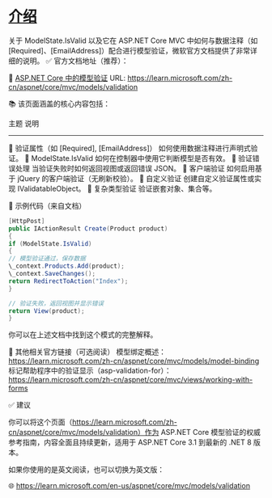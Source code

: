 
# [介绍](https://learn.microsoft.com/zh-cn/aspnet/core/mvc/models/validation?view=aspnetcore-9.0)

关于 ModelState.IsValid 以及它在 ASP.NET Core MVC 中如何与数据注释（如 [Required]、[EmailAddress]）配合进行模型验证，微软官方文档提供了非常详细的说明。
✅ 官方文档地址（推荐）：

🔗 [ASP.NET Core 中的模型验证](https://learn.microsoft.com/zh-cn/aspnet/core/mvc/models/validation)
URL:
https://learn.microsoft.com/zh-cn/aspnet/core/mvc/models/validation

📚 该页面涵盖的核心内容包括：

主题 说明

---

🔹 验证属性（如 [Required], [EmailAddress]） 如何使用数据注释进行声明式验证。
🔹 ModelState.IsValid 如何在控制器中使用它判断模型是否有效。
🔹 验证错误处理 当验证失败时如何返回视图或返回错误 JSON。
🔹 客户端验证 如何启用基于 jQuery 的客户端验证（无刷新校验）。
🔹 自定义验证 创建自定义验证属性或实现 IValidatableObject。
🔹 复杂类型验证 验证嵌套对象、集合等。

🧪 示例代码（来自文档）

```csharp
[HttpPost]
public IActionResult Create(Product product)
{
if (ModelState.IsValid)
{
// 模型验证通过，保存数据
\_context.Products.Add(product);
\_context.SaveChanges();
return RedirectToAction("Index");
}

// 验证失败，返回视图并显示错误
return View(product);
}
```
你可以在上述文档中找到这个模式的完整解释。

🔗 其他相关官方链接（可选阅读）
模型绑定概述：
https://learn.microsoft.com/zh-cn/aspnet/core/mvc/models/model-binding
标记帮助程序中的验证显示（asp-validation-for）：
https://learn.microsoft.com/zh-cn/aspnet/core/mvc/views/working-with-forms

✅ 建议

你可以将这个页面（https://learn.microsoft.com/zh-cn/aspnet/core/mvc/models/validation）作为 ASP.NET Core 模型验证的权威参考指南，内容全面且持续更新，适用于 ASP.NET Core 3.1 到最新的 .NET 8 版本。

如果你使用的是英文阅读，也可以切换为英文版：

🌐 https://learn.microsoft.com/en-us/aspnet/core/mvc/models/validation
